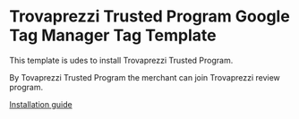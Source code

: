 # Trovaprezzi Trusted Program Google Tag Manager Tag Template

This template is udes to install Trovaprezzi Trusted Program.

By Tovaprezzi Trusted Program the merchant can join Trovaprezzi review program.

[Installation guide](https://tracking.trovaprezzi.it/it/gtm_template_en.html)

